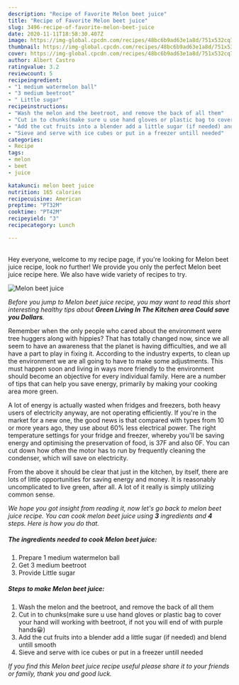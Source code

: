 ```yaml
---
description: "Recipe of Favorite Melon beet juice"
title: "Recipe of Favorite Melon beet juice"
slug: 3496-recipe-of-favorite-melon-beet-juice
date: 2020-11-11T18:58:30.407Z
image: https://img-global.cpcdn.com/recipes/48bc6b9ad63e1a8d/751x532cq70/melon-beet-juice-recipe-main-photo.jpg
thumbnail: https://img-global.cpcdn.com/recipes/48bc6b9ad63e1a8d/751x532cq70/melon-beet-juice-recipe-main-photo.jpg
cover: https://img-global.cpcdn.com/recipes/48bc6b9ad63e1a8d/751x532cq70/melon-beet-juice-recipe-main-photo.jpg
author: Albert Castro
ratingvalue: 3.2
reviewcount: 5
recipeingredient:
- "1 medium watermelon ball"
- "3 medium beetroot"
- " Little sugar"
recipeinstructions:
- "Wash the melon and the beetroot, and remove the back of all them"
- "Cut in to chunks(make sure u use hand gloves or plastic bag to cover your hand will working with beetroot, if not you will end of with purple hands😀)"
- "Add the cut fruits into a blender add a little sugar (if needed) and blend untill smooth"
- "Sieve and serve with ice cubes or put in a freezer untill needed"
categories:
- Recipe
tags:
- melon
- beet
- juice

katakunci: melon beet juice 
nutrition: 165 calories
recipecuisine: American
preptime: "PT32M"
cooktime: "PT42M"
recipeyield: "3"
recipecategory: Lunch

---
```

<br>
Hey everyone, welcome to my recipe page, if you're looking for Melon beet juice recipe, look no further! We provide you only the perfect Melon beet juice recipe here. We also have wide variety of recipes to try.
<br>


![Melon beet juice](https://img-global.cpcdn.com/recipes/48bc6b9ad63e1a8d/751x532cq70/melon-beet-juice-recipe-main-photo.jpg)

<i>Before you jump to Melon beet juice recipe, you may want to read this short interesting healthy tips about 
<strong>Green Living In The Kitchen area Could save you Dollars</strong>.</i>
</br>

Remember when the only people who cared about the environment were tree huggers along with hippies? That has totally changed now, since we all seem to have an awareness that the planet is having difficulties, and we all have a part to play in fixing it. According to the industry experts, to clean up the environment we are all going to have to make some adjustments. This must happen soon and living in ways more friendly to the environment should become an objective for every individual family. Here are a number of tips that can help you save energy, primarily by making your cooking area more green.

A lot of energy is actually wasted when fridges and freezers, both heavy users of electricity anyway, are not operating efficiently. If you're in the market for a new one, the good news is that compared with types from 10 or more years ago, they use about 60% less electrical power. The right temperature settings for your fridge and freezer, whereby you'll be saving energy and optimising the preservation of food, is 37F and also 0F. You can cut down how often the motor has to run by frequently cleaning the condenser, which will save on electricity.

From the above it should be clear that just in the kitchen, by itself, there are lots of little opportunities for saving energy and money. It is reasonably uncomplicated to live green, after all. A lot of it really is simply utilizing common sense.


<i>We hope you got insight from reading it, now let's go back to melon beet juice recipe. You can cook melon beet juice using <strong>3</strong> ingredients and <strong>4</strong> steps. Here is how you do that.
</i>

##### The ingredients needed to cook Melon beet juice:

1. Prepare 1 medium watermelon ball
1. Get 3 medium beetroot
1. Provide  Little sugar


##### Steps to make Melon beet juice:

1. Wash the melon and the beetroot, and remove the back of all them
1. Cut in to chunks(make sure u use hand gloves or plastic bag to cover your hand will working with beetroot, if not you will end of with purple hands😀)
1. Add the cut fruits into a blender add a little sugar (if needed) and blend untill smooth
1. Sieve and serve with ice cubes or put in a freezer untill needed


<i>If you find this Melon beet juice recipe useful please share it to your friends or family, thank you and good luck.</i>
